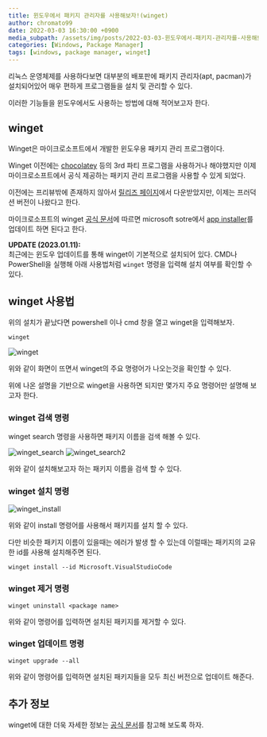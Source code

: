 ```yaml
---
title: 윈도우에서 패키지 관리자를 사용해보자!(winget)
author: chromato99
date: 2022-03-03 16:30:00 +0900
media_subpath: /assets/img/posts/2022-03-03-윈도우에서-패키지-관리자를-사용해보자!-(winget)/
categories: [Windows, Package Manager]
tags: [windows, package manager, winget]
---
```


리눅스 운영체제를 사용하다보면 대부분의 배포판에 패키지 관리자(apt, pacman)가 설치되어있어 매우 편하게 프로그램들을 설치 및 관리할 수 있다.

이러한 기능들을 윈도우에서도 사용하는 방법에 대해 적어보고자 한다.

## winget

Winget은 마이크로소프트에서 개발한 윈도우용 패키지 관리 프로그램이다.

Winget 이전에는 [chocolatey](https://chocolatey.org) 등의 3rd 파티 프로그램을 사용하거나 해야했지만 이제 마이크로소프트에서 공식 제공하는 패키지 관리 프로그램을 사용할 수 있게 되었다.

이전에는 프리뷰밖에 존재하지 않아서 [릴리즈 페이지](https://github.com/microsoft/winget-cli/releases)에서 다운받았지만, 이제는 프러덕션 버전이 나왔다고 한다.

마이크로소프트의 winget [공식 문서](https://docs.microsoft.com/ko-kr/windows/package-manager/winget/)에 따르면 microsoft sotre에서 [app installer](https://www.microsoft.com/en-us/p/app-installer/9nblggh4nns1)를 업데이트 하면 된다고 한다.

<b>UPDATE (2023.01.11):</b><br>
최근에는 윈도우 업데이트를 통해 winget이 기본적으로 설치되어 있다. CMD나 PowerShell을 실행해 아래 사용법처럼 `winget` 명령을 입력해 설치 여부를 확인할 수 있다.

## winget 사용법

위의 설치가 끝났다면 powershell 이나 cmd 창을 열고 winget을 입력해보자.
```shell
winget
```

![winget](/winget.png)

위와 같이 화면이 뜨면서 winget의 주요 명령어가 나오는것을 확인할 수 있다.

위에 나온 설명을 기반으로 winget을 사용하면 되지만 몇가지 주요 명령어만 설명해 보고자 한다.

### winget 검색 명령

winget search 명령을 사용하면 패키지 이름을 검색 해볼 수 있다.

![winget_search](/winget_search.png)
![winget_search2](/winget_search2.png)

위와 같이 설치해보고자 하는 패키지 이름을 검색 할 수 있다.

### winget 설치 명령

![winget_install](/winget_install.png)

위와 같이 install 명령어를 사용해서 패키지를 설치 할 수 있다.

다만 비슷한 패키지 이름이 있을때는 에러가 발생 할 수 있는데 이럴때는 패키지의 교유한 id를 사용해 설치해주면 된다.

```shell
winget install --id Microsoft.VisualStudioCode
```

### winget 제거 명령

```shell
winget uninstall <package name>
```

위와 같이 명령어를 입력하면 설치된 패키지를 제거할 수 있다.

### winget 업데이트 명령

```shell
winget upgrade --all
```

위와 같이 명령어를 입력하면 설치된 패키지들을 모두 최신 버전으로 업데이트 해준다.

## 추가 정보

winget에 대한 더욱 자세한 정보는 [공식 문서](https://docs.microsoft.com/ko-kr/windows/package-manager/winget/#use-winget)를 참고해 보도록 하자.
